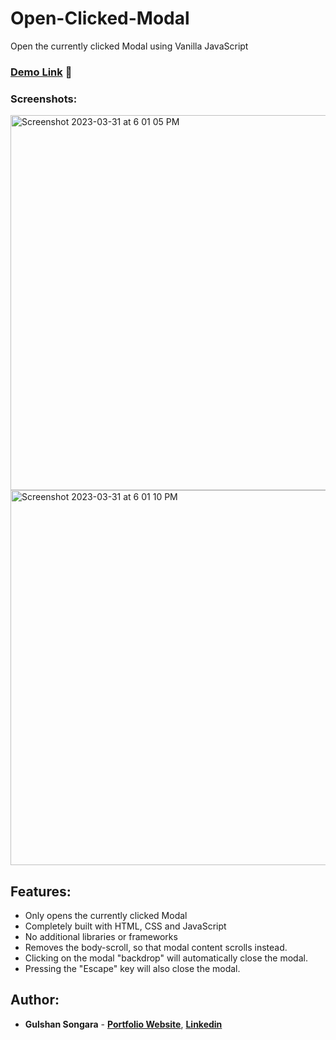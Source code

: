 # Open-Clicked-Modal
Open the currently clicked Modal using Vanilla JavaScript

### [Demo Link](https://gulshancodes.github.io/open-clicked-modal/) 🔗

### Screenshots:
<img width="600" alt="Screenshot 2023-03-31 at 6 01 05 PM" src="https://user-images.githubusercontent.com/42660669/229240885-8d0fab01-8b5f-4039-b6d2-47a17b4f7762.png">
<img width="600" alt="Screenshot 2023-03-31 at 6 01 10 PM" src="https://user-images.githubusercontent.com/42660669/229240897-d213c3d7-136e-466b-a68c-67a617f597c0.png">

## Features:

- Only opens the currently clicked Modal 
- Completely built with HTML, CSS and JavaScript
- No additional libraries or frameworks
- Removes the body-scroll, so that modal content scrolls instead.
- Clicking on the modal "backdrop" will automatically close the modal.
- Pressing the "Escape" key will also close the modal.

## Author:

- **Gulshan Songara** - **[Portfolio Website](https://gulshansongara.netlify.app)**, **[Linkedin](https://www.linkedin.com/in/gulshansongara/)** 
